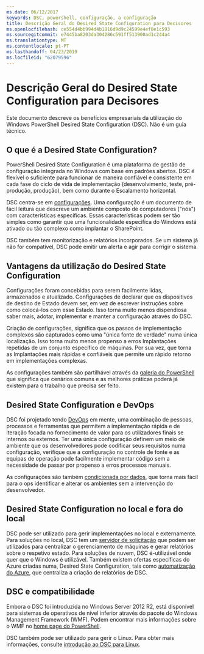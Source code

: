 ```yaml
---
ms.date: 06/12/2017
keywords: DSC, powershell, configuração, a configuração
title: Descrição Geral do Desired State Configuration para Decisores
ms.openlocfilehash: ce554d4bb994d4b1816d9d9c24599e4ef0e1c593
ms.sourcegitcommit: e7445ba8203da304286c591ff513900ad1c244a4
ms.translationtype: MT
ms.contentlocale: pt-PT
ms.lasthandoff: 04/23/2019
ms.locfileid: "62079596"
---
```

# <a name="desired-state-configuration-overview-for-decision-makers"></a>Descrição Geral do Desired State Configuration para Decisores

Este documento descreve os benefícios empresariais da utilização do Windows PowerShell Desired State Configuration (DSC). Não é um guia técnico.

## <a name="what-is-desired-state-configuration"></a>O que é a Desired State Configuration?

PowerShell Desired State Configuration é uma plataforma de gestão de configuração integrada no Windows com base em padrões abertos. DSC é flexível o suficiente para funcionar de maneira confiável e consistente em cada fase do ciclo de vida de implementação (desenvolvimento, teste, pré-produção, produção), bem como durante o Escalamento horizontal.

DSC centra-se em [configurações](../configurations/configurations.md).
Uma configuração é um documento de fácil leitura que descreve um ambiente composto de computadores ("nós") com características específicas.
Essas características podem ser tão simples como garantir que uma funcionalidade específica do Windows está ativado ou tão complexo como implantar o SharePoint.

DSC também tem monitorização e relatórios incorporados.
Se um sistema já não for compatível, DSC pode emitir um alerta e agir para corrigir o sistema.

## <a name="benefits-of-using-desired-state-configuration"></a>Vantagens da utilização do Desired State Configuration

Configurações foram concebidas para serem facilmente lidas, armazenados e atualizado.
Configurações de declarar que os dispositivos de destino de Estado devem ser, em vez de escrever instruções sobre como colocá-los com esse Estado.
Isso torna muito menos dispendiosa saber mais, adotar, implementar e manter a configuração através do DSC.

Criação de configurações, significa que os passos de implementação complexos são capturados como uma "única fonte de verdade" numa única localização.
Isso torna muito menos propenso a erros Implantações repetidas de um conjunto específico de máquinas.
Por sua vez, que torna as Implantações mais rápidas e confiáveis que permite um rápido retorno em implementações complexas.

As configurações também são partilhável através da [galeria do PowerShell](https://powershellgallery.com) que significa que cenários comuns e as melhores práticas poderá já existem para o trabalho que precisa ser feito.


## <a name="desired-state-configuration-and-devops"></a>Desired State Configuration e DevOps

DSC foi projetado tendo [DevOps](http://blogs.technet.com/b/ashleymcglone/archive/2015/11/20/devops-for-n00bs-ie-windows-people.aspx) em mente, uma combinação de pessoas, processos e ferramentas que permitem a implementação rápida e de iteração focada no fornecimento de valor para os utilizadores finais se internos ou externos.
Ter uma única configuração definem um meio de ambiente que os desenvolvedores pode codificar seus requisitos numa configuração, verifique que a configuração no controle de fonte e as equipas de operação pode facilmente implementar código sem a necessidade de passar por propenso a erros processos manuais.

As configurações são também [condicionada por dados](../configurations/configData.md), que torna mais fácil para o ops identificar e alterar os ambientes sem a intervenção do desenvolvedor.

## <a name="desired-state-configuration-on-premises-and-off-premises"></a>Desired State Configuration no local e fora do local
DSC pode ser utilizado para gerir implementações no local e externamente.
Para soluções no local, DSC tem um [servidor de solicitação](../pull-server/pullServer.md) que podem ser utilizados para centralizar o gerenciamento de máquinas e gerar relatórios sobre o respetivo estado.
Para soluções de nuvem, DSC é-utilizável onde quer que o Windows é utilizável.
Também existem ofertas específicas do Azure criadas numa, Desired State Configuration, tais como [automatização do Azure](https://azure.microsoft.com/en-us/documentation/services/automation/), que centraliza a criação de relatórios de DSC.

## <a name="dsc-and-compatibility"></a>DSC e compatibilidade

Embora o DSC foi introduzida no Windows Server 2012 R2, está disponível para sistemas de operativos de nível inferior através do pacote do Windows Management Framework (WMF).
Podem encontrar mais informações sobre o WMF no [home page do PowerShell](/powershell/).

DSC também pode ser utilizado para gerir o Linux. Para obter mais informações, consulte [introdução ao DSC para Linux](../getting-started/lnxGettingStarted.md).
